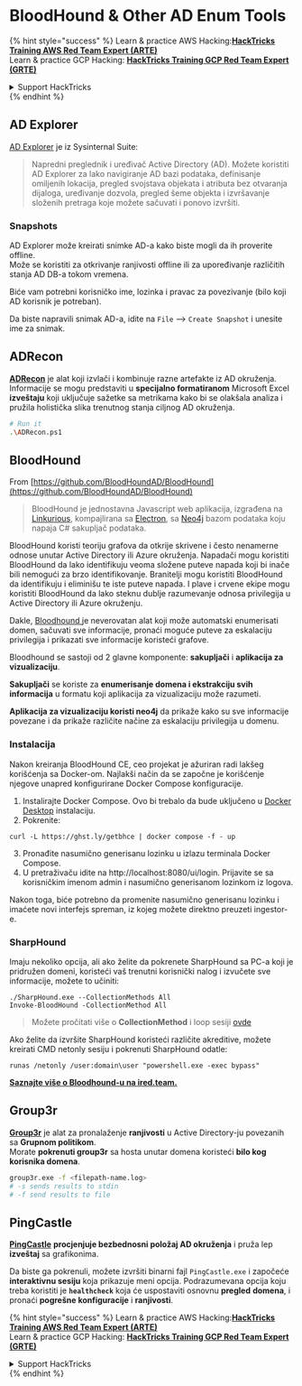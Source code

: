 # BloodHound & Other AD Enum Tools

{% hint style="success" %}
Learn & practice AWS Hacking:<img src="/.gitbook/assets/arte.png" alt="" data-size="line">[**HackTricks Training AWS Red Team Expert (ARTE)**](https://training.hacktricks.xyz/courses/arte)<img src="/.gitbook/assets/arte.png" alt="" data-size="line">\
Learn & practice GCP Hacking: <img src="/.gitbook/assets/grte.png" alt="" data-size="line">[**HackTricks Training GCP Red Team Expert (GRTE)**<img src="/.gitbook/assets/grte.png" alt="" data-size="line">](https://training.hacktricks.xyz/courses/grte)

<details>

<summary>Support HackTricks</summary>

* Check the [**subscription plans**](https://github.com/sponsors/carlospolop)!
* **Join the** 💬 [**Discord group**](https://discord.gg/hRep4RUj7f) or the [**telegram group**](https://t.me/peass) or **follow** us on **Twitter** 🐦 [**@hacktricks\_live**](https://twitter.com/hacktricks\_live)**.**
* **Share hacking tricks by submitting PRs to the** [**HackTricks**](https://github.com/carlospolop/hacktricks) and [**HackTricks Cloud**](https://github.com/carlospolop/hacktricks-cloud) github repos.

</details>
{% endhint %}

## AD Explorer

[AD Explorer](https://docs.microsoft.com/en-us/sysinternals/downloads/adexplorer) je iz Sysinternal Suite:

> Napredni preglednik i uređivač Active Directory (AD). Možete koristiti AD Explorer za lako navigiranje AD bazi podataka, definisanje omiljenih lokacija, pregled svojstava objekata i atributa bez otvaranja dijaloga, uređivanje dozvola, pregled šeme objekta i izvršavanje složenih pretraga koje možete sačuvati i ponovo izvršiti.

### Snapshots

AD Explorer može kreirati snimke AD-a kako biste mogli da ih proverite offline.\
Može se koristiti za otkrivanje ranjivosti offline ili za upoređivanje različitih stanja AD DB-a tokom vremena.

Biće vam potrebni korisničko ime, lozinka i pravac za povezivanje (bilo koji AD korisnik je potreban).

Da biste napravili snimak AD-a, idite na `File` --> `Create Snapshot` i unesite ime za snimak.

## ADRecon

[**ADRecon**](https://github.com/adrecon/ADRecon) je alat koji izvlači i kombinuje razne artefakte iz AD okruženja. Informacije se mogu predstaviti u **specijalno formatiranom** Microsoft Excel **izveštaju** koji uključuje sažetke sa metrikama kako bi se olakšala analiza i pružila holistička slika trenutnog stanja ciljnog AD okruženja.
```bash
# Run it
.\ADRecon.ps1
```
## BloodHound

From [https://github.com/BloodHoundAD/BloodHound](https://github.com/BloodHoundAD/BloodHound)

> BloodHound je jednostavna Javascript web aplikacija, izgrađena na [Linkurious](http://linkurio.us/), kompajlirana sa [Electron](http://electron.atom.io/), sa [Neo4j](https://neo4j.com/) bazom podataka koju napaja C# sakupljač podataka.

BloodHound koristi teoriju grafova da otkrije skrivene i često nenamerne odnose unutar Active Directory ili Azure okruženja. Napadači mogu koristiti BloodHound da lako identifikuju veoma složene puteve napada koji bi inače bili nemogući za brzo identifikovanje. Branitelji mogu koristiti BloodHound da identifikuju i eliminišu te iste puteve napada. I plave i crvene ekipe mogu koristiti BloodHound da lako steknu dublje razumevanje odnosa privilegija u Active Directory ili Azure okruženju.

Dakle, [Bloodhound ](https://github.com/BloodHoundAD/BloodHound)je neverovatan alat koji može automatski enumerisati domen, sačuvati sve informacije, pronaći moguće puteve za eskalaciju privilegija i prikazati sve informacije koristeći grafove.

Bloodhound se sastoji od 2 glavne komponente: **sakupljači** i **aplikacija za vizualizaciju**.

**Sakupljači** se koriste za **enumerisanje domena i ekstrakciju svih informacija** u formatu koji aplikacija za vizualizaciju može razumeti.

**Aplikacija za vizualizaciju koristi neo4j** da prikaže kako su sve informacije povezane i da prikaže različite načine za eskalaciju privilegija u domenu.

### Instalacija
Nakon kreiranja BloodHound CE, ceo projekat je ažuriran radi lakšeg korišćenja sa Docker-om. Najlakši način da se započne je korišćenje njegove unapred konfigurirane Docker Compose konfiguracije.

1. Instalirajte Docker Compose. Ovo bi trebalo da bude uključeno u [Docker Desktop](https://www.docker.com/products/docker-desktop/) instalaciju.
2. Pokrenite:
```
curl -L https://ghst.ly/getbhce | docker compose -f - up
```
3. Pronađite nasumično generisanu lozinku u izlazu terminala Docker Compose.  
4. U pretraživaču idite na http://localhost:8080/ui/login. Prijavite se sa korisničkim imenom admin i nasumično generisanom lozinkom iz logova.  

Nakon toga, biće potrebno da promenite nasumično generisanu lozinku i imaćete novi interfejs spreman, iz kojeg možete direktno preuzeti ingestor-e.  

### SharpHound  

Imaju nekoliko opcija, ali ako želite da pokrenete SharpHound sa PC-a koji je pridružen domeni, koristeći vaš trenutni korisnički nalog i izvučete sve informacije, možete to učiniti:
```
./SharpHound.exe --CollectionMethods All
Invoke-BloodHound -CollectionMethod All
```
> Možete pročitati više o **CollectionMethod** i loop sesiji [ovde](https://support.bloodhoundenterprise.io/hc/en-us/articles/17481375424795-All-SharpHound-Community-Edition-Flags-Explained)

Ako želite da izvršite SharpHound koristeći različite akreditive, možete kreirati CMD netonly sesiju i pokrenuti SharpHound odatle:
```
runas /netonly /user:domain\user "powershell.exe -exec bypass"
```
[**Saznajte više o Bloodhound-u na ired.team.**](https://ired.team/offensive-security-experiments/active-directory-kerberos-abuse/abusing-active-directory-with-bloodhound-on-kali-linux)

## Group3r

[**Group3r**](https://github.com/Group3r/Group3r) je alat za pronalaženje **ranjivosti** u Active Directory-ju povezanih sa **Grupnom politikom**. \
Morate **pokrenuti group3r** sa hosta unutar domena koristeći **bilo kog korisnika domena**.
```bash
group3r.exe -f <filepath-name.log>
# -s sends results to stdin
# -f send results to file
```
## PingCastle

[**PingCastle**](https://www.pingcastle.com/documentation/) **procjenjuje bezbednosni položaj AD okruženja** i pruža lep **izveštaj** sa grafikonima.

Da biste ga pokrenuli, možete izvršiti binarni fajl `PingCastle.exe` i započeće **interaktivnu sesiju** koja prikazuje meni opcija. Podrazumevana opcija koju treba koristiti je **`healthcheck`** koja će uspostaviti osnovnu **pregled** **domena**, i pronaći **pogrešne konfiguracije** i **ranjivosti**.&#x20;

{% hint style="success" %}
Learn & practice AWS Hacking:<img src="/.gitbook/assets/arte.png" alt="" data-size="line">[**HackTricks Training AWS Red Team Expert (ARTE)**](https://training.hacktricks.xyz/courses/arte)<img src="/.gitbook/assets/arte.png" alt="" data-size="line">\
Learn & practice GCP Hacking: <img src="/.gitbook/assets/grte.png" alt="" data-size="line">[**HackTricks Training GCP Red Team Expert (GRTE)**<img src="/.gitbook/assets/grte.png" alt="" data-size="line">](https://training.hacktricks.xyz/courses/grte)

<details>

<summary>Support HackTricks</summary>

* Check the [**subscription plans**](https://github.com/sponsors/carlospolop)!
* **Join the** 💬 [**Discord group**](https://discord.gg/hRep4RUj7f) or the [**telegram group**](https://t.me/peass) or **follow** us on **Twitter** 🐦 [**@hacktricks\_live**](https://twitter.com/hacktricks\_live)**.**
* **Share hacking tricks by submitting PRs to the** [**HackTricks**](https://github.com/carlospolop/hacktricks) and [**HackTricks Cloud**](https://github.com/carlospolop/hacktricks-cloud) github repos.

</details>
{% endhint %}
